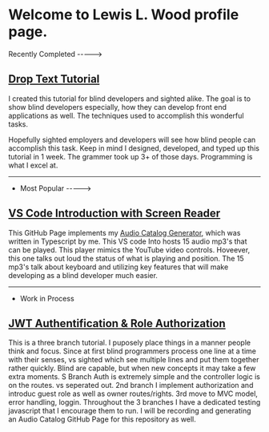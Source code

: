 # Welcome to Lewis L. Wood profile page.

Recently Completed ----->

## [Drop Text Tutorial](http://lewislwood.github.io/drop-text-tutorial)

I created this tutorial for blind developers and sighted alike. The goal is to show blind developers especially, how they can develop front end applications as well.  The techniques used to accomplish this wonderful tasks. 

Hopefully sighted employers and developers will see how blind people can accomplish this task.  Keep in mind I designed, developed, and typed up this tutorial in 1 week. The grammer took up  3+ of those days. Programming is what I excel at.

--------

* Most Popular ----->

## [VS Code Introduction with Screen Reader](https://lewislwood.github.io/vsCode-Intro-Screen-Reader/) 

This GitHub Page implements my [Audio Catalog Generator](http://lewislwood.github.io/ac-gen), which was written in Typescript by me. This VS code Into hosts 15 audio mp3's that can be played. This player mimics the YouTube video controls. Hoveever, this one talks out loud the status of what is playing and position. The 15 mp3's talk about keyboard and utilizing key features that will make developing as a blind developer much easier.

---------

  * Work in Process

## [JWT Authentification  & Role Authorization](https://github.com/lewislwood/jwt-auth-role-express)

This is a three branch tutorial. I puposely place things in a manner people think and focus. Since at first blind programmers process one line at a time with their senses, vs sighted which see multiple lines and put them together rather quickly. Blind are capable, but when new concepts it may take a few extra moments. S Branch Auth is extremely simple and the controller logic is on the routes. vs seperated out. 2nd branch I implement authorization and introduc guest role as well as owner routes/rights. 3rd move to MVC model, error handling, loggin.
Throughout the 3 branches I have a dedicated testing javascript that I encourage them to run. I will be recording and generating an Audio Catalog GitHub Page for this repository as well.



